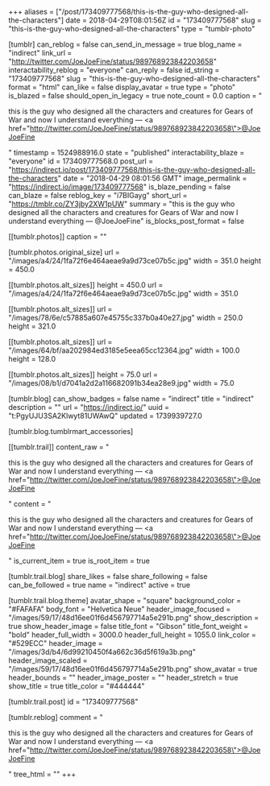 +++
aliases = ["/post/173409777568/this-is-the-guy-who-designed-all-the-characters"]
date = 2018-04-29T08:01:56Z
id = "173409777568"
slug = "this-is-the-guy-who-designed-all-the-characters"
type = "tumblr-photo"

[tumblr]
can_reblog = false
can_send_in_message = true
blog_name = "indirect"
link_url = "http://twitter.com/JoeJoeFine/status/989768923842203658"
interactability_reblog = "everyone"
can_reply = false
id_string = "173409777568"
slug = "this-is-the-guy-who-designed-all-the-characters"
format = "html"
can_like = false
display_avatar = true
type = "photo"
is_blazed = false
should_open_in_legacy = true
note_count = 0.0
caption = "<p>this is the guy who designed all the characters and creatures for Gears of War and now I understand everything — <a href=\"http://twitter.com/JoeJoeFine/status/989768923842203658\">@JoeJoeFine</a></p>"
timestamp = 1524988916.0
state = "published"
interactability_blaze = "everyone"
id = 173409777568.0
post_url = "https://indirect.io/post/173409777568/this-is-the-guy-who-designed-all-the-characters"
date = "2018-04-29 08:01:56 GMT"
image_permalink = "https://indirect.io/image/173409777568"
is_blaze_pending = false
can_blaze = false
reblog_key = "i7BIGayg"
short_url = "https://tmblr.co/ZY3jby2XW1pUW"
summary = "this is the guy who designed all the characters and creatures for Gears of War and now I understand everything — @JoeJoeFine"
is_blocks_post_format = false

[[tumblr.photos]]
caption = ""

[tumblr.photos.original_size]
url = "/images/a4/24/1fa72f6e464aeae9a9d73ce07b5c.jpg"
width = 351.0
height = 450.0

[[tumblr.photos.alt_sizes]]
height = 450.0
url = "/images/a4/24/1fa72f6e464aeae9a9d73ce07b5c.jpg"
width = 351.0

[[tumblr.photos.alt_sizes]]
url = "/images/78/6e/c57885a607e45755c337b0a40e27.jpg"
width = 250.0
height = 321.0

[[tumblr.photos.alt_sizes]]
url = "/images/64/bf/aa202984ed3185e5eea65cc12364.jpg"
width = 100.0
height = 128.0

[[tumblr.photos.alt_sizes]]
height = 75.0
url = "/images/08/b1/d7041a2d2a116682091b34ea28e9.jpg"
width = 75.0

[tumblr.blog]
can_show_badges = false
name = "indirect"
title = "indirect"
description = ""
url = "https://indirect.io/"
uuid = "t:PgyUJU3SA2Klwyt81UWAwQ"
updated = 1739939727.0

[tumblr.blog.tumblrmart_accessories]

[[tumblr.trail]]
content_raw = "<p>this is the guy who designed all the characters and creatures for Gears of War and now I understand everything — <a href=\"http://twitter.com/JoeJoeFine/status/989768923842203658\">@JoeJoeFine</a></p>"
content = "<p>this is the guy who designed all the characters and creatures for Gears of War and now I understand everything &mdash; <a href=\"http://twitter.com/JoeJoeFine/status/989768923842203658\">@JoeJoeFine</a></p>"
is_current_item = true
is_root_item = true

[tumblr.trail.blog]
share_likes = false
share_following = false
can_be_followed = true
name = "indirect"
active = true

[tumblr.trail.blog.theme]
avatar_shape = "square"
background_color = "#FAFAFA"
body_font = "Helvetica Neue"
header_image_focused = "/images/59/17/48d16ee01f6d456797714a5e291b.png"
show_description = true
show_header_image = false
title_font = "Gibson"
title_font_weight = "bold"
header_full_width = 3000.0
header_full_height = 1055.0
link_color = "#529ECC"
header_image = "/images/3d/b4/6d99210450f4a662c36d5f619a3b.png"
header_image_scaled = "/images/59/17/48d16ee01f6d456797714a5e291b.png"
show_avatar = true
header_bounds = ""
header_image_poster = ""
header_stretch = true
show_title = true
title_color = "#444444"

[tumblr.trail.post]
id = "173409777568"

[tumblr.reblog]
comment = "<p>this is the guy who designed all the characters and creatures for Gears of War and now I understand everything — <a href=\"http://twitter.com/JoeJoeFine/status/989768923842203658\">@JoeJoeFine</a></p>"
tree_html = ""
+++
